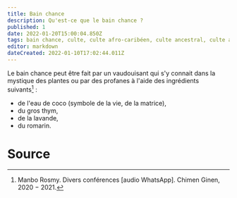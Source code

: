 ```yaml
---
title: Bain chance
description: Qu'est-ce que le bain chance ?
published: 1
date: 2022-01-20T15:00:04.850Z
tags: bain chance, culte, culte afro-caribéen, culte ancestral, culte ancestral vaudou, culte haïtien, culte vaudou, spiritualité afro-caribéenne, spiritualité haïtienne, vaudou
editor: markdown
dateCreated: 2022-01-10T17:02:44.011Z
---
```


Le bain chance peut être fait par un vaudouisant qui s'y connait dans la mystique des plantes ou par des profanes à l'aide des ingrédients suivants[^1] :
* de l'eau de coco (symbole de la vie, de la matrice),
* du gros thym,
* de la lavande,
* du romarin.

# Source

[^1]: Manbo Rosmy. Divers conférences [audio WhatsApp]. Chimen Ginen, 2020 − 2021.